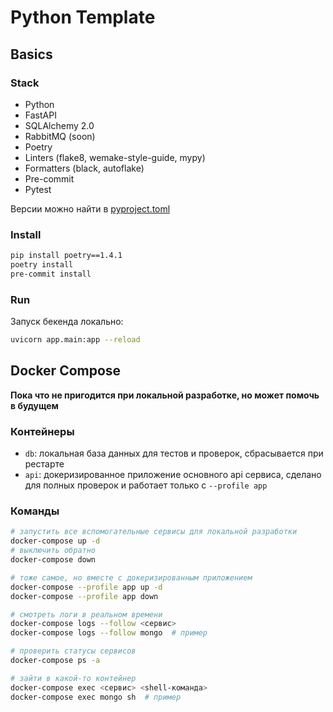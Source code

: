 # Python Template
## Basics
### Stack
- Python
- FastAPI
- SQLAlchemy 2.0
- RabbitMQ (soon)
- Poetry
- Linters (flake8, wemake-style-guide, mypy)
- Formatters (black, autoflake)
- Pre-commit
- Pytest

Версии можно найти в [pyproject.toml](./pyproject.toml)

### Install
```sh
pip install poetry==1.4.1
poetry install
pre-commit install
```

### Run
Запуск бекенда локально:
```sh
uvicorn app.main:app --reload
```

## Docker Compose
**Пока что не пригодится при локальной разработке, но может помочь в будущем**

### Контейнеры
- `db`: локальная база данных для тестов и проверок, сбрасывается при рестарте
- `api`: докеризированное приложение основного api сервиса, сделано для полных проверок и работает только с `--profile app`

### Команды
```sh
# запустить все вспомогательные сервисы для локальной разработки
docker-compose up -d
# выключить обратно
docker-compose down

# тоже самое, но вместе с докеризированным приложением
docker-compose --profile app up -d
docker-compose --profile app down

# смотреть логи в реальном времени
docker-compose logs --follow <сервис>
docker-compose logs --follow mongo  # пример

# проверить статусы сервисов
docker-compose ps -a

# зайти в какой-то контейнер
docker-compose exec <сервис> <shell-команда>
docker-compose exec mongo sh  # пример
```
